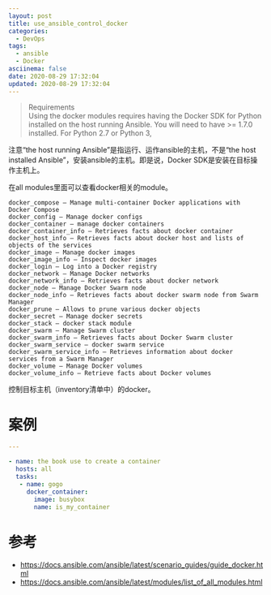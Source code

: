 ```yaml
---
layout: post
title: use_ansible_control_docker
categories:
  - DevOps
tags:
  - ansible
  - Docker
asciinema: false
date: 2020-08-29 17:32:04
updated: 2020-08-29 17:32:04
---
```


> Requirements  
Using the docker modules requires having the Docker SDK for Python installed on the host running Ansible. You will need to have >= 1.7.0 installed. For Python 2.7 or Python 3,

注意“the host running Ansible”是指运行、运作ansible的主机，不是“the host installed Ansible”，安装ansible的主机。即是说，Docker SDK是安装在目标操作主机上。

在all modules里面可以查看docker相关的module。

```
docker_compose – Manage multi-container Docker applications with Docker Compose
docker_config – Manage docker configs
docker_container – manage docker containers
docker_container_info – Retrieves facts about docker container
docker_host_info – Retrieves facts about docker host and lists of objects of the services
docker_image – Manage docker images
docker_image_info – Inspect docker images
docker_login – Log into a Docker registry
docker_network – Manage Docker networks
docker_network_info – Retrieves facts about docker network
docker_node – Manage Docker Swarm node
docker_node_info – Retrieves facts about docker swarm node from Swarm Manager
docker_prune – Allows to prune various docker objects
docker_secret – Manage docker secrets
docker_stack – docker stack module
docker_swarm – Manage Swarm cluster
docker_swarm_info – Retrieves facts about Docker Swarm cluster
docker_swarm_service – docker swarm service
docker_swarm_service_info – Retrieves information about docker services from a Swarm Manager
docker_volume – Manage Docker volumes
docker_volume_info – Retrieve facts about Docker volumes
```

控制目标主机（inventory清单中）的docker。


# 案例

```yaml
---

- name: the book use to create a container
  hosts: all
  tasks:
   - name: gogo
     docker_container:
       image: busybox
       name: is_my_container

```


# 参考

- https://docs.ansible.com/ansible/latest/scenario_guides/guide_docker.html
- https://docs.ansible.com/ansible/latest/modules/list_of_all_modules.html